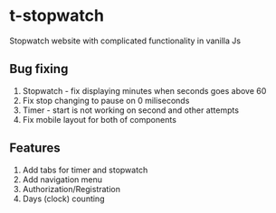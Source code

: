 # t-stopwatch
Stopwatch website with complicated functionality in vanilla Js


## Bug fixing
1. Stopwatch - fix displaying minutes when seconds goes above 60
2. Fix stop changing to pause on 0 miliseconds
3. Timer - start is not working on second and other attempts
4. Fix mobile layout for both of components

## Features
1. Add tabs for timer and stopwatch
2. Add navigation menu
3. Authorization/Registration
4. Days (clock) counting